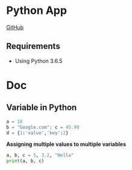 # Python App
[GitHub](https://github.com/jeevan15498/Python-App)

## Requirements

- Using Python 3.6.5

# Doc

## Variable in Python

```py
a = 18
b = "Google.com"; c = 45.90
d = {1:'value','key':2}
```

__Assigning multiple values to multiple variables__
```py
a, b, c = 5, 3.2, "Hello"
print(a, b, c)
```